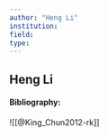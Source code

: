 ```yaml
---
author: "Heng Li"
institution:
field:
type:
---
```


## Heng Li
#### Bibliography:

![[@King_Chun2012-rk]]